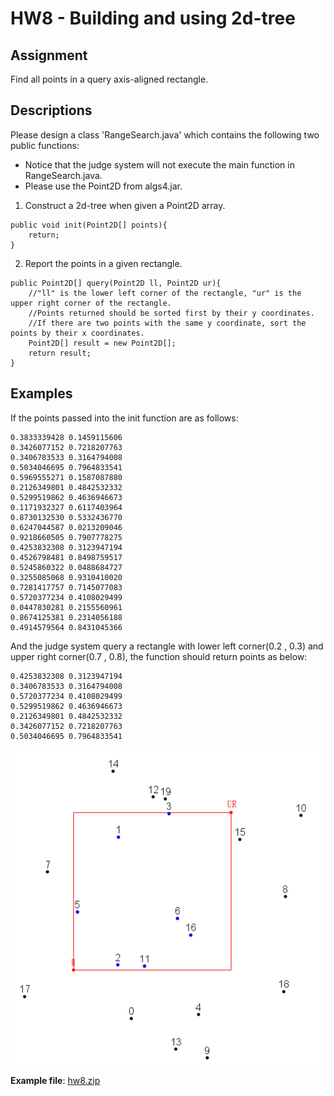 # HW8 - Building and using 2d-tree

## Assignment

Find all points in a query axis-aligned rectangle.

## Descriptions

Please design a class 'RangeSearch.java' which contains the following two public functions:

* Notice that the judge system will not execute the main function in RangeSearch.java.
* Please use the Point2D from algs4.jar.

1. Construct a 2d-tree when given a Point2D array.
```
public void init(Point2D[] points){
    return;
}
```

2. Report the points in a given rectangle.
```
public Point2D[] query(Point2D ll, Point2D ur){ 
    //"ll" is the lower left corner of the rectangle, "ur" is the upper right corner of the rectangle.
    //Points returned should be sorted first by their y coordinates.
    //If there are two points with the same y coordinate, sort the points by their x coordinates.
    Point2D[] result = new Point2D[];
    return result;
}
```

## Examples

If the points passed into the init function are as follows:
```
0.3833339428 0.1459115606
0.3426077152 0.7218207763
0.3406783533 0.3164794008
0.5034046695 0.7964833541
0.5969555271 0.1587087880
0.2126349801 0.4842532332
0.5299519862 0.4636946673
0.1171932327 0.6117403964
0.8730132530 0.5332436770
0.6247044587 0.0213209046
0.9218660505 0.7907778275
0.4253832308 0.3123947194
0.4526798481 0.8498759517
0.5245860322 0.0488684727
0.3255085068 0.9310410020
0.7281417757 0.7145077083
0.5720377234 0.4108029499
0.0447830281 0.2155560961
0.8674125381 0.2314056188
0.4914579564 0.8431045366
```

And the judge system query a rectangle with lower left corner(0.2 , 0.3) and upper right corner(0.7 , 0.8), the function should return points as below:
```
0.4253832308 0.3123947194
0.3406783533 0.3164794008
0.5720377234 0.4108029499
0.5299519862 0.4636946673
0.2126349801 0.4842532332
0.3426077152 0.7218207763
0.5034046695 0.7964833541
```

![](https://github.com/andrewkgs/PDSA/blob/master/hw8/example.png)

**Example file**: [hw8.zip](https://github.com/andrewkgs/PDSA/blob/master/hw8/hw8.zip)
